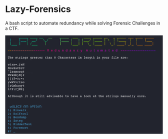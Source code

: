 # Lazy-Forensics
A bash script to automate redundancy while solving Forensic Challenges in a CTF.

![](Welcome.png)
